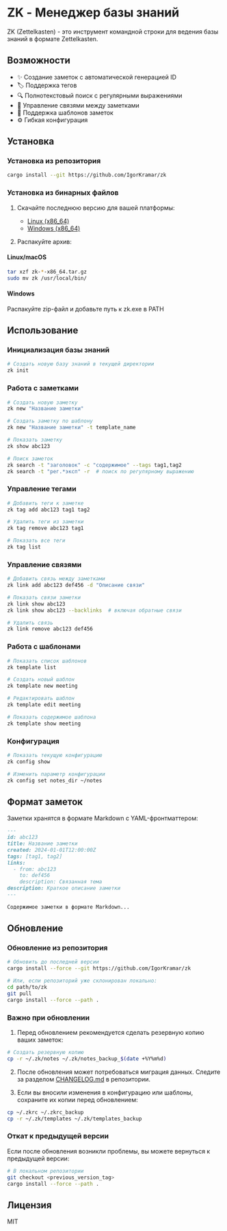 # ZK - Менеджер базы знаний

ZK (Zettelkasten) - это инструмент командной строки для ведения базы знаний в формате Zettelkasten.

## Возможности

- ✨ Создание заметок с автоматической генерацией ID
- 🏷️ Поддержка тегов
- 🔍 Полнотекстовый поиск с регулярными выражениями
- 🔗 Управление связями между заметками
- 📝 Поддержка шаблонов заметок
- ⚙️ Гибкая конфигурация

## Установка

### Установка из репозитория
```bash
cargo install --git https://github.com/IgorKramar/zk
```
### Установка из бинарных файлов

1. Скачайте последнюю версию для вашей платформы:
   - [Linux (x86_64)](https://github.com/IgorKramar/zk/releases/latest/download/zk-v0.1.0-linux-x86_64.tar.gz)
   - [Windows (x86_64)](https://github.com/IgorKramar/zk/releases/latest/download/zk-v0.1.0-windows-x86_64.zip)

2. Распакуйте архив:

#### Linux/macOS
```bash
tar xzf zk-*-x86_64.tar.gz
sudo mv zk /usr/local/bin/
```
#### Windows
Распакуйте zip-файл и добавьте путь к zk.exe в PATH

## Использование

### Инициализация базы знаний

```bash
# Создать новую базу знаний в текущей директории
zk init
```

### Работа с заметками

```bash
# Создать новую заметку
zk new "Название заметки"

# Создать заметку по шаблону
zk new "Название заметки" -t template_name

# Показать заметку
zk show abc123

# Поиск заметок
zk search -t "заголовок" -c "содержимое" --tags tag1,tag2
zk search -t "рег.*эксп" -r  # поиск по регулярному выражению
```

### Управление тегами

```bash
# Добавить теги к заметке
zk tag add abc123 tag1 tag2

# Удалить теги из заметки
zk tag remove abc123 tag1

# Показать все теги
zk tag list
```

### Управление связями

```bash
# Добавить связь между заметками
zk link add abc123 def456 -d "Описание связи"

# Показать связи заметки
zk link show abc123
zk link show abc123 --backlinks  # включая обратные связи

# Удалить связь
zk link remove abc123 def456
```

### Работа с шаблонами

```bash
# Показать список шаблонов
zk template list

# Создать новый шаблон
zk template new meeting

# Редактировать шаблон
zk template edit meeting

# Показать содержимое шаблона
zk template show meeting
```

### Конфигурация

```bash
# Показать текущую конфигурацию
zk config show

# Изменить параметр конфигурации
zk config set notes_dir ~/notes
```

## Формат заметок

Заметки хранятся в формате Markdown с YAML-фронтматтером:

```markdown
---
id: abc123
title: Название заметки
created: 2024-01-01T12:00:00Z
tags: [tag1, tag2]
links:
  - from: abc123
    to: def456
    description: Связанная тема
description: Краткое описание заметки
---

Содержимое заметки в формате Markdown...
```

## Обновление

### Обновление из репозитория

```bash
# Обновить до последней версии
cargo install --force --git https://github.com/IgorKramar/zk

# Или, если репозиторий уже склонирован локально:
cd path/to/zk
git pull
cargo install --force --path .
```

### Важно при обновлении

1. Перед обновлением рекомендуется сделать резервную копию ваших заметок:
```bash
# Создать резервную копию
cp -r ~/.zk/notes ~/.zk/notes_backup_$(date +%Y%m%d)
```

2. После обновления может потребоваться миграция данных. Следите за разделом [CHANGELOG.md](CHANGELOG.md) в репозитории.

3. Если вы вносили изменения в конфигурацию или шаблоны, сохраните их копии перед обновлением:
```bash
cp ~/.zkrc ~/.zkrc_backup
cp -r ~/.zk/templates ~/.zk/templates_backup
```

### Откат к предыдущей версии

Если после обновления возникли проблемы, вы можете вернуться к предыдущей версии:

```bash
# В локальном репозитории
git checkout <previous_version_tag>
cargo install --force --path .
```

## Лицензия

MIT
